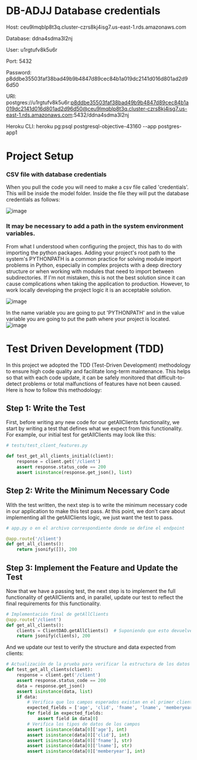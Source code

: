 # DB-ADJJ Database credentials

Host: ceu9lmqblp8t3q.cluster-czrs8kj4isg7.us-east-1.rds.amazonaws.com

Database: ddna4sdma3l2nj

User: u1rgtufv8k5u6r

Port: 5432

Password: p8ddbe35503faf38bad49b9b4847d89cec84b1a019dc2141d016d801ad2d96d50

URI: postgres://u1rgtufv8k5u6r:p8ddbe35503faf38bad49b9b4847d89cec84b1a019dc2141d016d801ad2d96d50@ceu9lmqblp8t3q.cluster-czrs8kj4isg7.us-east-1.rds.amazonaws.com:5432/ddna4sdma3l2nj

Heroku CLI: heroku pg:psql postgresql-objective-43160 --app postgres-app1

# Project Setup
### CSV file with database credentials
When you pull the code you will need to make a csv file called 'credentials'. This will be inside the model folder. Inside the file they will put the database credentials as follows:

![image](https://github.com/CIIC4060-ICOM5016-SPRING-2024/hotel-analytical-system-adjj/assets/95184925/83214ec8-01b5-43a6-a08b-dc98b2246fda)

### It may be necessary to add a path in the system environment variables.
From what I understood when configuring the project, this has to do with importing the python packages. Adding your project's root path to the system's PYTHONPATH is a common practice for solving module import problems in Python, especially in complex projects with a deep directory structure or when working with modules that need to import between subdirectories. If I'm not mistaken, this is not the best solution since it can cause complications when taking the application to production. However, to work locally developing the project logic it is an acceptable solution.

![image](https://github.com/CIIC4060-ICOM5016-SPRING-2024/hotel-analytical-system-adjj/assets/95184925/907459be-68ce-4952-abf6-e402785a148d)

In the name variable you are going to put 'PYTHONPATH' and in the value variable you are going to put the path where your project is located.
![image](https://github.com/CIIC4060-ICOM5016-SPRING-2024/hotel-analytical-system-adjj/assets/95184925/5e6bfaf3-7ce2-4973-97aa-46a3a74ba905)



# Test Driven Development (TDD)
In this project we adopted the TDD (Test-Driven Development) methodology to ensure high code quality and facilitate long-term maintenance. This helps so that with each code update, it can be safely monitored that difficult-to-detect problems or total malfunctions of features have not been caused. Here is how to follow this methodology:

## Step 1: Write the Test
First, before writing any new code for our getAllClients functionality, we start by writing a test that defines what we expect from this functionality. For example, our initial test for getAllClients may look like this:

```python
# tests/test_client_features.py

def test_get_all_clients_initial(client):
    response = client.get('/client')
    assert response.status_code == 200
    assert isinstance(response.get_json(), list)

```

## Step 2: Write the Minimum Necessary Code
With the test written, the next step is to write the minimum necessary code in our application to make this test pass. At this point, we don't care about implementing all the getAllClients logic, we just want the test to pass.
```python
# app.py o en el archivo correspondiente donde se define el endpoint

@app.route('/client')
def get_all_clients():
    return jsonify([]), 200

```
## Step 3: Implement the Feature and Update the Test
Now that we have a passing test, the next step is to implement the full functionality of getAllClients and, in parallel, update our test to reflect the final requirements for this functionality.
```python
# Implementación final de getAllClients
@app.route('/client')
def get_all_clients():
    clients = ClientDAO.getAllClients()  # Suponiendo que esto devuelve una lista de clientes
    return jsonify(clients), 200

```
And we update our test to verify the structure and data expected from clients:
```python
# Actualización de la prueba para verificar la estructura de los datos
def test_get_all_clients(client):
    response = client.get('/client')
    assert response.status_code == 200
    data = response.get_json()
    assert isinstance(data, list)
    if data:
        # Verifica que los campos esperados existan en el primer cliente
        expected_fields = ['age', 'clid', 'fname', 'lname', 'memberyear']
        for field in expected_fields:
            assert field in data[0]
        # Verifica los tipos de datos de los campos
        assert isinstance(data[0]['age'], int)
        assert isinstance(data[0]['clid'], int)
        assert isinstance(data[0]['fname'], str)
        assert isinstance(data[0]['lname'], str)
        assert isinstance(data[0]['memberyear'], int)

```


